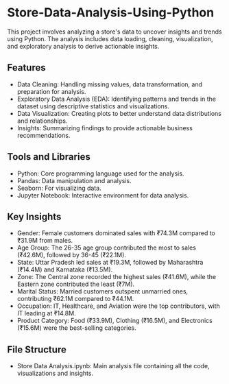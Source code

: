 # Store-Data-Analysis-Using-Python

This project involves analyzing a store's data to uncover insights and trends using Python. The analysis includes data loading, cleaning, visualization, and exploratory analysis to derive actionable insights.

## Features
- Data Cleaning: Handling missing values, data transformation, and preparation for analysis.
- Exploratory Data Analysis (EDA): Identifying patterns and trends in the dataset using descriptive statistics and visualizations.
- Data Visualization: Creating plots to better understand data distributions and relationships.
- Insights: Summarizing findings to provide actionable business recommendations.

## Tools and Libraries
- Python: Core programming language used for the analysis.
- Pandas: Data manipulation and analysis.
- Seaborn: For visualizing data.
- Jupyter Notebook: Interactive environment for data analysis.

## Key Insights
- Gender: Female customers dominated sales with ₹74.3M compared to ₹31.9M from males.
- Age Group: The 26-35 age group contributed the most to sales (₹42.6M), followed by 36-45 (₹22.1M).
- State: Uttar Pradesh led sales at ₹19.3M, followed by Maharashtra (₹14.4M) and Karnataka (₹13.5M).
- Zone: The Central zone recorded the highest sales (₹41.6M), while the Eastern zone contributed the least (₹7M).
- Marital Status: Married customers outspent unmarried ones, contributing ₹62.1M compared to ₹44.1M.
- Occupation: IT, Healthcare, and Aviation were the top contributors, with IT leading at ₹14.8M.
- Product Category: Food (₹33.9M), Clothing (₹16.5M), and Electronics (₹15.6M) were the best-selling categories.

## File Structure
- Store Data Analysis.ipynb: Main analysis file containing all the code, visualizations and insights.
